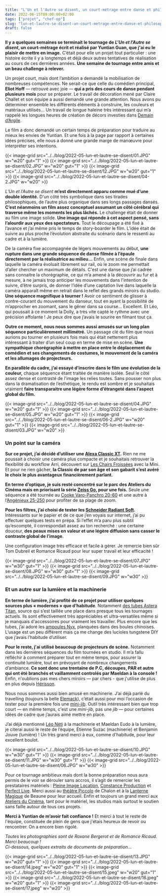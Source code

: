 ```yaml
---
title: "L'Un et l'Autre se disent, un court-métrage entre danse et philosophie"
date: 2022-06-15T09:00:00+02:00
tags: ["projet", "chef-op"]
slug: "lun-et-lautre-se-disent-un-court-metrage-entre-danse-et-philosophie"
draft: false
---
```


**Il y a quelques semaines se terminait le tournage de *L’Un et l’Autre se disent*, un court-métrage écrit et réalisé par Yuntian Guan, que j'ai eu le plaisir de mettre en image.** C’était pour elle un projet tout particulier : une histoire écrite il y a longtemps et déjà deux autres tentatives de réalisation au cours de ces dernières années. **Une semaine de tournage entre amis et un beau challenge à relever.**

Un projet court, mais dont l’ambition a demandé la mobilisation de nombreuses compétences. Ne serait-ce que celle du comédien principal, **Eliot Hoff** — retrouvé avec joie — **qui a pris des cours de danse pendant plusieurs mois** pour se préparer. Le travail de décoration mené par Claire Challet et son équipe a aussi demandé une grande attention. Nous avons pu déterminer ensemble les différents éléments à construire, les couleurs et matériaux utilisés… Un travail de longue haleine très intéressant qui m’a rappelé les longues heures de création de décors investies dans [Demain d’Argile](https://lucamailhol.com/2019/12/fin-de-tournage-pour-demain-d-argile/).

Le film a donc demandé un certain temps de préparation pour traduire au mieux les envies de Yuntian. Et une fois à la page par rapport à certaines idées précises, elle nous a donné une grande marge de manœuvre pour interpréter ses intentions.

{{< image-grid src="../../blog/2022-05-lun-et-lautre-se-disent/01.JPG" w="w20" gut="1" >}}
{{< image-grid src="../../blog/2022-05-lun-et-lautre-se-disent/02.JPG" w="w20" gut="1" >}}
{{< image-grid src="../../blog/2022-05-lun-et-lautre-se-disent/12.JPG" w="w20" gut="1" >}}
{{< image-grid src="../../blog/2022-05-lun-et-lautre-se-disent/04-2.JPG" w="w20" >}}

*L’Un et l’Autre se disent* **m’est directement apparu comme mué d’une double identité.** D'un côté très symbolique dans ses tirades philosophiques, de l’autre plus organique dans ses longs passages dansés. **C’est néanmoins un film assez conceptuel assumant un côté cérébral qui traverse même les moments les plus lâchés.** Le challenge était de donner au film une image solide. **Une image qui réponde à cet aspect pensé, sans l’alourdir aux yeux des spectateurs.** Tout le découpage a été fixé à l’avance et j’ai même pris le temps de story-boarder le film. L’idée était de suivre au plus proche l’évolution abstraite du scénario dans le ressenti au cadre et à la lumière.

De la caméra fixe accompagnée de légers mouvements au début, **une rupture dans une grande séquence de danse filmée à l’épaule directement par la réalisatrice au milieu…** Enfin, une scène de finale dans laquelle la caméra évoluait librement sur rail, où le zoom me permettait d’aller chercher un maximum de détails. C'est une danse que j’ai cadrée sans connaitre la chorégraphie, ce qui m’a amené à la découvrir au fur et à mesure, à ne jamais trop anticiper les mouvements dans l'intention de suivre, d’être surpris, de donner l’idée d’une captation live dans laquelle la caméra apparaît même en retrait dans le reflet des grands miroirs du studio. **Une séquence magnifique à tourner !** Avoir ce sentiment de glisser à contre-courant du mouvement du danseur, tout en ayant la possibilité de m’approcher en zoomant, sans le gêner dans sa course… Excellent. Et Léo, qui poussait à ce moment la Dolly, a très vite capté le rythme avec une précision affolante ! Je peux dire que j’avais le sourire en filmant tout ça.

**Outre ce moment, nous nous sommes aussi amusés sur un long plan séquence particulièrement millimétré.** Un passage clé du film que nous aurions pu tourner en plusieurs fois mais qui était nettement plus intéressant à traiter d’un seul coup en terme de mise en scène. **Une sympathique chorégraphie à mettre en place entre le déplacement du comédien et ses changements de costumes, le mouvement de la caméra et les allumages de projecteurs.**

**En parallèle du cadre, j’ai essayé d’inscrire dans le film une évolution de la couleur,** chaque séquence étant traitée de manière isolée. Seul le côté assez dense et contrasté de l'image les relies toutes. Sans pousser non plus dans la dramatisation de l’esthétique, le rendu est sombre et je souhaitais vraiment **faire transparaitre une légère forme d’étrangeté dans l’aspect global du film.**

{{< image-grid src="../../blog/2022-05-lun-et-lautre-se-disent/04.JPG" w="w20" gut="1" >}}
{{< image-grid src="../../blog/2022-05-lun-et-lautre-se-disent/05.JPG" w="w20" gut="1" >}}
{{< image-grid src="../../blog/2022-05-lun-et-lautre-se-disent/06-2.JPG" w="w20" gut="1" >}}
{{< image-grid src="../../blog/2022-05-lun-et-lautre-se-disent/03.JPG" w="w20" >}}

### Un point sur la caméra

**Sur ce projet, j’ai décidé d’utiliser une [Alexa Classic XT](https://fr.wikipedia.org/wiki/Arri_Alexa).** Rien ne me poussait à choisir une caméra plus compacte et je souhaitais retrouver la flexibilité du workflow Arri, découvert sur [Les Chairs Froissées](https://lucamailhol.com/2020/09/les-chairs-froissees-tournage-en-exterieur-dans-le-morvan/) avec la Mini. Et pour ne rien gâcher, **la Classic de par son âge et son gabarit s’est avéré le choix le plus avantageux financièrement parlant.**

**En terme d’optique, je suis resté concentré sur le parc des Ateliers du Cinéma mais en priorisant la série [Zeiss Go](https://www.direct-digital.com/fr-fr/louer/carl-zeiss-go-5-lenses-set-pl-mount-t13), pour une fois.** Seule une séquence a été tournée au [Cooke Varo-Panchro 20-60](https://www.movietech.co.uk/equipment/lenses/zoom-lenses/cooke-varo-panchro-20-60/) et une autre à l’[Angénieux 25-250](http://www.neoncam.fr/neoncam/angenieux-hp-25-250mm-t3-7/fr/) pour profiter de sa plage de zoom.

**Pour les filtres, j’ai choisi de tester les [Schneider Radiant Soft](https://schneiderkreuznach.com/application/files/3416/3047/5832/FS_Radiant_Soft-092021.pdf).** Intéressants sur le papier et de ce que j’en voyais sur internet, j’ai pu effectuer quelques tests en prépa. Si l’effet m’a paru plus subtil qu’escompté, il correspondait assez au ton recherché : une certaine douceur, **des peaux mises en valeur et une légère diffusion sans casser le contraste global de l’image.**

Une configuration image très efficace et facile à gérer. Je remercie bien sûr Tom Dubreil et Romance Ricaud pour leur super travail et leur efficacité !

{{< image-grid src="../../blog/2022-05-lun-et-lautre-se-disent/07.JPG" w="w30" gut="1" >}}
{{< image-grid src="../../blog/2022-05-lun-et-lautre-se-disent/08.JPG" w="w30" gut="1" >}}
{{< image-grid src="../../blog/2022-05-lun-et-lautre-se-disent/09.JPG" w="w30" >}}

### Et un autre sur la lumière et la machinerie

**En terme de lumière, j’ai profité de ce projet pour utiliser quelques sources plus « modernes » que d’habitude**. Notamment [des tubes Astera Titan](https://astera-led.com/fr/products/titan/), source qui s’est taillée une place dans presque tous les tournages actuels. Ils sont effectivement très appréciables et ultra-versatiles même si je manquais d'accessoires pour vraiment les travailler. Plus encore que les tubes, j’ai adoré les [ampoules Nyx](https://astera-led.com/fr/products/nyx-bulb/), planquées dans des boules chinoises. L’usage est un peu différent mais ça me change des lucioles tungstene DIY que j’avais l’habitude d’utiliser.

**Pour le reste, j'ai utilisé beaucoup de projecteurs de scène.** Notamment dans les dernières séquences du film tournées en studio. Il m’a fallu réfléchir à comment préparer tout en même temps, pour assurer la continuité lumière, tout en prévoyant de nombreux changements d’ambiance. **Ce sont donc une trentaine de P.C, découpes, PAR et autre qui ont été branchés et vaillamment controlés par Maeldan à la console !** Enfin, n'oublions pas mes chers miroirs — par chers - que j'utilise de plus en plus depuis [Hérisson](https://lucamailhol.com/2021/08/un-long-metrage-en-deux-semaines-retour-a-herisson/).

Nous nous sommes aussi bien amusé en machinerie. J’ai déjà parlé du travelling (toujours la belle [Elemack](https://fr.wikipedia.org/wiki/Elemack)), c’était aussi pour moi l’occasion de tester pour la première fois une [mini-jib](https://www.movietech.de/en/products/camera-crane-and-jibs/mini-jib/). Outil très intéressant bien que trop court — en même temps, c'est une *mini-jib*, pas une *jib* — pour certaines idées de cadre que j’aurais aimé mettre en place.

J’ai déjà mentionné [Léo Nèti](https://lucamailhol.com/2021/08/un-long-metrage-en-deux-semaines-retour-a-herisson/) à la machinerie et Maeldan Eudo à la lumière, je citerai aussi le reste de l’équipe, Étienne Suzac (machinerie) et Benjamin Jouve (lumière) ! Un très grand merci à eux, comme d'habitude, pour leur excellent boulot.

{{< image-grid src="../../blog/2022-05-lun-et-lautre-se-disent/10.JPG" w="w30" gut="1" >}}
{{< image-grid src="../../blog/2022-05-lun-et-lautre-se-disent/11.JPG" w="w30" gut="1" >}}
{{< image-grid src="../../blog/2022-05-lun-et-lautre-se-disent/06.JPG" w="w30" >}}

Pour ce tournage ambitieux mais dont la bonne préparation nous aura permis de le voir se dérouler sans accros, il s’agit de remercier les prestataires matériels : [Pleine Image Location](https://www.pleineimage-loc.com), [Constance Production](http://www.constanceprod.com) et [Perfect Live](https://perfect-live.com). Merci aussi au [théâtre Piccolo](https://www.espace-des-arts.com/theatre-piccolo) de Chalon et à la [Lanterne Magique](https://www.beaune.fr/culture-et-loisirs/la-lanterne-magique-salle-de-spectacles/) de Beaune pour leur accueil. Enfin et toujours un grand merci aux [Ateliers du Cinéma](https://ateliersducinema.org), tant pour le matériel, les studios mais surtout le soutien sans faille autour de tous ces projets.

**Merci à Yuntian de m’avoir fait confiance !** Et merci à tout le reste de l'équipe, constituée de plein de gens que j'étais heureux de revoir ou rencontrer. On a encore bien rigolé.

*Toutes les photographies sont de Roxane Bergerot et de Romance Ricaud. Merci beaucoup !*  
*Ci-dessous, quelques extraits de documents de préparation...*

{{< image-grid src="../../blog/2022-05-lun-et-lautre-se-disent/13.JPG" w="w20" gut="1" >}}
{{< image-grid src="../../blog/2022-05-lun-et-lautre-se-disent/14.jpeg" w="w20" gut="1" >}}
{{< image-grid src="../../blog/2022-05-lun-et-lautre-se-disent/15.jpeg" w="w20" gut="1" >}}
{{< image-grid src="../../blog/2022-05-lun-et-lautre-se-disent/16.jpeg" w="w20" gut="1" >}}
{{< image-grid src="../../blog/2022-05-lun-et-lautre-se-disent/17.jpeg" w="w20" >}}
